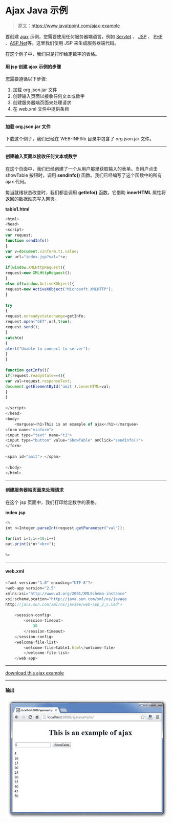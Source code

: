 # Ajax Java 示例

> 原文：<https://www.javatpoint.com/ajax-example>

要创建 [ajax](ajax-tutorial) 示例，您需要使用任何服务器端语言，例如 [Servlet](servlet-tutorial) 、 [JSP](jsp-tutorial) 、 [PHP](php-tutorial) 、[ASP.Net](asp-net-tutorial)等。这里我们使用 JSP 来生成服务器端代码。

在这个例子中，我们只是打印给定数字的表格。

#### 用 jsp 创建 ajax 示例的步骤

您需要遵循以下步骤:

1.  加载 org.json.jar 文件
2.  创建输入页面以接收任何文本或数字
3.  创建服务器端页面来处理请求
4.  在 web.xml 文件中提供条目

* * *

#### 加载 org.json.jar 文件

下载这个例子，我们已经在 WEB-INF/lib 目录中包含了 org.json.jar 文件。

* * *

#### 创建输入页面以接收任何文本或数字

在这个页面中，我们已经创建了一个从用户那里获取输入的表单。当用户点击 showTable 按钮时，调用 **sendInfo()** 函数。我们已经编写了这个函数中的所有 ajax 代码。

每当就绪状态改变时，我们都会调用 **getInfo()** 函数。它借助 **innerHTML** 属性将返回的数据动态写入网页。

**table1.html**

```js
<html>
<head>
<script>
var request;
function sendInfo()
{
var v=document.vinform.t1.value;
var url="index.jsp?val="+v;

if(window.XMLHttpRequest){
request=new XMLHttpRequest();
}
else if(window.ActiveXObject){
request=new ActiveXObject("Microsoft.XMLHTTP");
}

try
{
request.onreadystatechange=getInfo;
request.open("GET",url,true);
request.send();
}
catch(e)
{
alert("Unable to connect to server");
}
}

function getInfo(){
if(request.readyState==4){
var val=request.responseText;
document.getElementById('amit').innerHTML=val;
}
}

</script>
</head>
<body>
    <marquee><h1>This is an example of ajax</h1></marquee>
<form name="vinform">
<input type="text" name="t1">
<input type="button" value="ShowTable" onClick="sendInfo()">
</form>

<span id="amit"> </span>

</body>
</html>

```

* * *

#### 创建服务器端页面来处理请求

在这个 jsp 页面中，我们打印给定数字的表格。

**index.jsp**

```js
<%
int n=Integer.parseInt(request.getParameter("val"));

for(int i=1;i<=10;i++)
out.print(i*n+"<br>");

%>

```

* * *

#### web.xml

```js
<?xml version="1.0" encoding="UTF-8"?>
<web-app version="2.5"  
xmlns:xsi="http://www.w3.org/2001/XMLSchema-instance" 
xsi:schemaLocation="http://java.sun.com/xml/ns/javaee 
http://java.sun.com/xml/ns/javaee/web-app_2_5.xsd">

    <session-config>
        <session-timeout>
            30
        </session-timeout>
    </session-config>
    <welcome-file-list>
        <welcome-file>table1.html</welcome-file>
        </welcome-file-list>
    </web-app>

```

* * *

[download this ajax example](src/ajax/ajaxexample.zip)

* * *

#### 输出

![ajax example output](img/ced93d41f27df4060d4322fbcb1e933b.png)